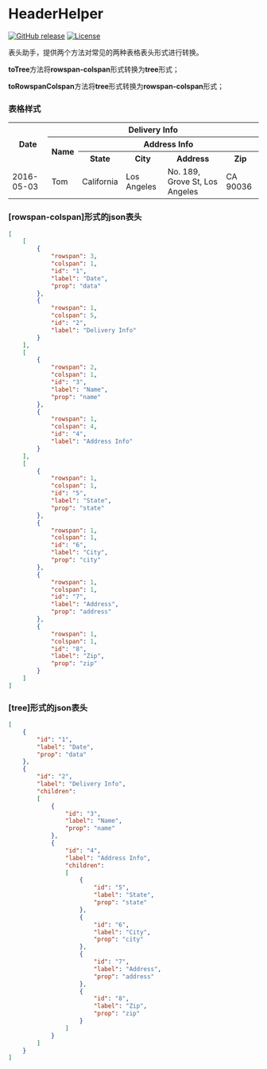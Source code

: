 # HeaderHelper
[![GitHub release](https://img.shields.io/github/release/PISERERER/HeaderHelper.svg)](https://github.com/PISERERER/HeaderHelper/releases)
[![License](https://img.shields.io/badge/license-Apache%202-4EB1BA.svg)](https://www.apache.org/licenses/LICENSE-2.0.html)

表头助手，提供两个方法对常见的两种表格表头形式进行转换。

**toTree**方法将**rowspan-colspan**形式转换为**tree**形式；

**toRowspanColspan**方法将**tree**形式转换为**rowspan-colspan**形式；

### 表格样式

<table>
<tr>
<th rowspan="3" colspan="1">Date</th>
<th rowspan="1" colspan="5">Delivery Info</th>
</tr>
<tr>
<th rowspan="2" colspan="1">Name</th>
<th rowspan="1" colspan="4">Address Info</th>
</tr>
<tr>
<th>State</th>
<th>City</th>
<th>Address</th>
<th>Zip</th>
</tr>
<tr>
<td>2016-05-03</td>
<td>Tom</td>
<td>California</td>
<td>Los Angeles</td>
<td>No. 189, Grove St, Los Angeles</td>
<td>CA 90036</td>
</tr>
</table>

### [rowspan-colspan]形式的json表头

```json
[
    [
        {
            "rowspan": 3,
            "colspan": 1,
            "id": "1",
            "label": "Date",
            "prop": "data"
        },
        {
            "rowspan": 1,
            "colspan": 5,
            "id": "2",
            "label": "Delivery Info"
        }
    ],
    [
        {
            "rowspan": 2,
            "colspan": 1,
            "id": "3",
            "label": "Name",
            "prop": "name"
        },
        {
            "rowspan": 1,
            "colspan": 4,
            "id": "4",
            "label": "Address Info"
        }
    ],
    [
        {
            "rowspan": 1,
            "colspan": 1,
            "id": "5",
            "label": "State",
            "prop": "state"
        },
        {
            "rowspan": 1,
            "colspan": 1,
            "id": "6",
            "label": "City",
            "prop": "city"
        },
        {
            "rowspan": 1,
            "colspan": 1,
            "id": "7",
            "label": "Address",
            "prop": "address"
        },
        {
            "rowspan": 1,
            "colspan": 1,
            "id": "8",
            "label": "Zip",
            "prop": "zip"
        }
    ]
]
```

### [tree]形式的json表头

```json
[
    {
        "id": "1",
        "label": "Date",
        "prop": "data"
    },
    {
        "id": "2",
        "label": "Delivery Info",
        "children":
        [
            {
                "id": "3",
                "label": "Name",
                "prop": "name"
            },
            {
                "id": "4",
                "label": "Address Info",
                "children":
                [
                    {
                        "id": "5",
                        "label": "State",
                        "prop": "state"
                    },
                    {
                        "id": "6",
                        "label": "City",
                        "prop": "city"
                    },
                    {
                        "id": "7",
                        "label": "Address",
                        "prop": "address"
                    },
                    {
                        "id": "8",
                        "label": "Zip",
                        "prop": "zip"
                    }
                ]
            }
        ]
    }
]
```

